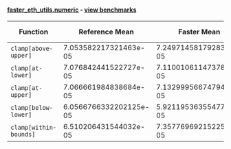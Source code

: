 #### [faster_eth_utils.numeric](https://github.com/BobTheBuidler/faster-eth-utils/blob/BobTheBuidler-patch-5/faster_eth_utils/numeric.py) - [view benchmarks](https://github.com/BobTheBuidler/faster-eth-utils/blob/BobTheBuidler-patch-5/benchmarks/test_numeric_benchmarks.py)

| Function | Reference Mean | Faster Mean | % Change | Speedup (%) | x Faster | Faster |
|----------|---------------|-------------|----------|-------------|----------|--------|
| `clamp[above-upper]` | 7.053582217321463e-05 | 7.249714581792832e-05 | -2.78% | -2.71% | 0.97x | ❌ |
| `clamp[at-lower]` | 7.076842441522727e-05 | 7.110010611473788e-05 | -0.47% | -0.47% | 1.00x | ❌ |
| `clamp[at-upper]` | 7.066661984838684e-05 | 7.132999566747949e-05 | -0.94% | -0.93% | 0.99x | ❌ |
| `clamp[below-lower]` | 6.0566766332202125e-05 | 5.9211953635547794e-05 | 2.24% | 2.29% | 1.02x | ✅ |
| `clamp[within-bounds]` | 6.510206431544032e-05 | 7.357769692152257e-05 | -13.02% | -11.52% | 0.88x | ❌ |
